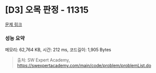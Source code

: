 # [D3] 오목 판정 - 11315 

[문제 링크](https://swexpertacademy.com/main/code/problem/problemDetail.do?contestProbId=AXaSUPYqPYMDFASQ) 

### 성능 요약

메모리: 62,764 KB, 시간: 212 ms, 코드길이: 1,905 Bytes



> 출처: SW Expert Academy, https://swexpertacademy.com/main/code/problem/problemList.do